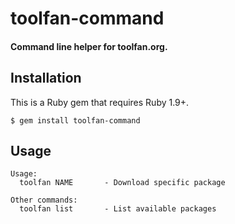 # toolfan-command
#### Command line helper for toolfan.org.

## Installation

This is a Ruby gem that requires Ruby 1.9+.

    $ gem install toolfan-command

## Usage

    Usage:
      toolfan NAME       - Download specific package

    Other commands:
      toolfan list       - List available packages